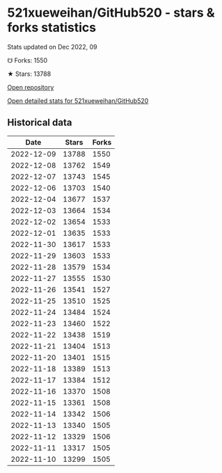 # 521xueweihan/GitHub520 - stars & forks statistics

Stats updated on Dec 2022, 09

☋ Forks: 1550

★ Stars: 13788

[Open repository](https://github.com/521xueweihan/GitHub520)

[Open detailed stats for 521xueweihan/GitHub520](https://reviewgithub.com/rep/521xueweihan/GitHub520)

## Historical data
| Date | Stars | Forks |
|------|-------|-------|
| 2022-12-09 | 13788 | 1550 | 
| 2022-12-08 | 13762 | 1549 | 
| 2022-12-07 | 13743 | 1545 | 
| 2022-12-06 | 13703 | 1540 | 
| 2022-12-04 | 13677 | 1537 | 
| 2022-12-03 | 13664 | 1534 | 
| 2022-12-02 | 13654 | 1533 | 
| 2022-12-01 | 13635 | 1533 | 
| 2022-11-30 | 13617 | 1533 | 
| 2022-11-29 | 13603 | 1533 | 
| 2022-11-28 | 13579 | 1534 | 
| 2022-11-27 | 13555 | 1530 | 
| 2022-11-26 | 13541 | 1527 | 
| 2022-11-25 | 13510 | 1525 | 
| 2022-11-24 | 13484 | 1524 | 
| 2022-11-23 | 13460 | 1522 | 
| 2022-11-22 | 13438 | 1519 | 
| 2022-11-21 | 13404 | 1513 | 
| 2022-11-20 | 13401 | 1515 | 
| 2022-11-18 | 13389 | 1513 | 
| 2022-11-17 | 13384 | 1512 | 
| 2022-11-16 | 13370 | 1508 | 
| 2022-11-15 | 13361 | 1508 | 
| 2022-11-14 | 13342 | 1506 | 
| 2022-11-13 | 13340 | 1505 | 
| 2022-11-12 | 13329 | 1506 | 
| 2022-11-11 | 13317 | 1505 | 
| 2022-11-10 | 13299 | 1505 | 


